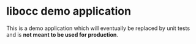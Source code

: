 # libocc demo application

This is a demo application which will eventually be replaced by unit tests and is **not meant to be used for production**.
